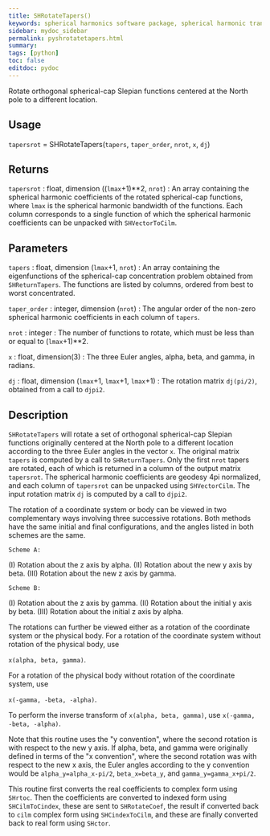 ```yaml
---
title: SHRotateTapers()
keywords: spherical harmonics software package, spherical harmonic transform, legendre functions, multitaper spectral analysis, fortran, Python, gravity, magnetic field
sidebar: mydoc_sidebar
permalink: pyshrotatetapers.html
summary:
tags: [python]
toc: false
editdoc: pydoc
---
```


Rotate orthogonal spherical-cap Slepian functions centered at the North pole to a different location.

## Usage

`tapersrot` = SHRotateTapers(`tapers`, `taper_order`, `nrot`, `x`, `dj`)

## Returns

`tapersrot` : float, dimension ((`lmax`+1)\*\*2, `nrot`)
:   An array containing the spherical harmonic coefficients of the rotated spherical-cap functions, where `lmax` is the spherical harmonic bandwidth of the functions. Each column corresponds to a single function of which the spherical harmonic coefficients can be unpacked with `SHVectorToCilm`.

## Parameters

`tapers` : float, dimension (`lmax`+1, `nrot`)
:   An array containing the eigenfunctions of the spherical-cap concentration problem obtained from `SHReturnTapers`. The functions are listed by columns, ordered from best to worst concentrated.

`taper_order` : integer, dimension (`nrot`)
:   The angular order of the non-zero spherical harmonic coefficients in each column of `tapers`.

`nrot` : integer
:   The number of functions to rotate, which must be less than or equal to (`lmax`+1)\*\*2.

`x` : float, dimension(3)
:   The three Euler angles, alpha, beta, and gamma, in radians.

`dj` : float, dimension (`lmax`+1, `lmax`+1, `lmax`+1)
:   The rotation matrix `dj(pi/2)`, obtained from a call to `djpi2`.

## Description

`SHRotateTapers` will rotate a set of orthogonal spherical-cap Slepian functions originally centered at the North pole to a different location according to the three Euler angles in the vector `x`. The original matrix `tapers` is computed by a call to `SHReturnTapers`. Only the first `nrot` tapers are rotated, each of which is returned in a column of the output matrix `tapersrot`. The spherical harmonic coefficients are geodesy 4pi normalized, and each column of `tapersrot` can be unpacked using `SHVectorCilm`. The input rotation matrix `dj` is computed by a call to `djpi2`.

The rotation of a coordinate system or body can be viewed in two complementary ways involving three successive rotations. Both methods have the same initial and final configurations, and the angles listed in both schemes are the same.

`Scheme A:`

(I) Rotation about the z axis by alpha.
(II) Rotation about the new y axis by beta.
(III) Rotation about the new z axis by gamma.

`Scheme B:`

(I) Rotation about the z axis by gamma.
(II) Rotation about the initial y axis by beta.
(III) Rotation about the initial z axis by alpha.

The rotations can further be viewed either as a rotation of the coordinate system or the physical body. For a rotation of the coordinate system without rotation of the physical body, use 

`x(alpha, beta, gamma)`.

For a rotation of the physical body without rotation of the coordinate system, use 

`x(-gamma, -beta, -alpha)`.

To perform the inverse transform of `x(alpha, beta, gamma)`, use `x(-gamma, -beta, -alpha)`.

Note that this routine uses the "y convention", where the second rotation is with respect to the new y axis. If alpha, beta, and gamma were originally defined in terms of the "x convention", where the second rotation was with respect to the new x axis, the Euler angles according to the y convention would be `alpha_y=alpha_x-pi/2`, `beta_x=beta_y`, and `gamma_y=gamma_x+pi/2`.

This routine first converts the real coefficients to complex form using `SHrtoc`. Then the coefficients are converted to indexed form using `SHCilmToCindex`, these are sent to `SHRotateCoef`, the result if converted back to `cilm` complex form using `SHCindexToCilm`, and these are finally converted back to real form using `SHctor`.
